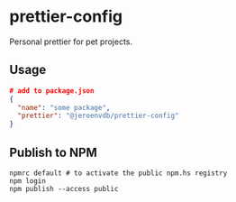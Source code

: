 # prettier-config

Personal prettier for pet projects.

## Usage

```json
# add to package.json
{
  "name": "some package",
  "prettier": "@jeroenvdb/prettier-config"
}
```

## Publish to NPM

```
npmrc default # to activate the public npm.hs registry
npm login
npm publish --access public
```
